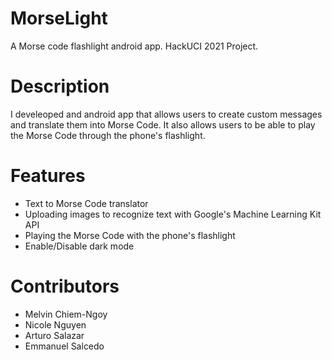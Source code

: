 # MorseLight
A Morse code flashlight android app. HackUCI 2021 Project.

# Description
I develeoped and android app that allows users to create custom messages and translate them into Morse Code. It also
allows users to be able to play the Morse Code through the phone's flashlight.

# Features
* Text to Morse Code translator
* Uploading images to recognize text with Google's Machine Learning Kit API
* Playing the Morse Code with the phone's flashlight
* Enable/Disable dark mode

# Contributors
* Melvin Chiem-Ngoy
* Nicole Nguyen
* Arturo Salazar
* Emmanuel Salcedo
